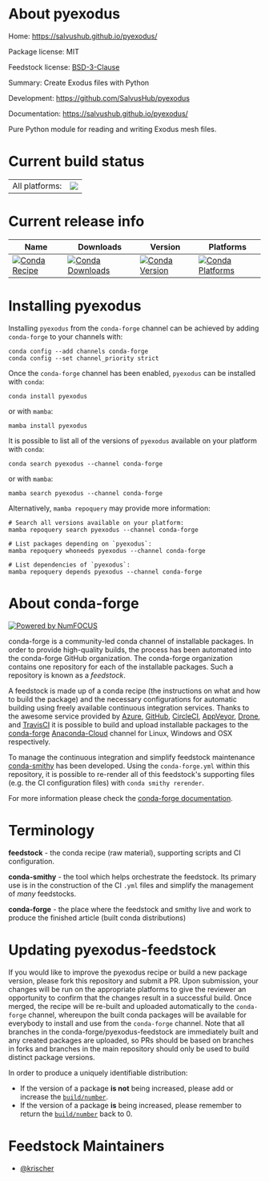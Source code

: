 About pyexodus
==============

Home: https://salvushub.github.io/pyexodus/

Package license: MIT

Feedstock license: [BSD-3-Clause](https://github.com/conda-forge/pyexodus-feedstock/blob/main/LICENSE.txt)

Summary: Create Exodus files with Python

Development: https://github.com/SalvusHub/pyexodus

Documentation: https://salvushub.github.io/pyexodus/

Pure Python module for reading and writing Exodus mesh files.


Current build status
====================


<table><tr><td>All platforms:</td>
    <td>
      <a href="https://dev.azure.com/conda-forge/feedstock-builds/_build/latest?definitionId=5134&branchName=main">
        <img src="https://dev.azure.com/conda-forge/feedstock-builds/_apis/build/status/pyexodus-feedstock?branchName=main">
      </a>
    </td>
  </tr>
</table>

Current release info
====================

| Name | Downloads | Version | Platforms |
| --- | --- | --- | --- |
| [![Conda Recipe](https://img.shields.io/badge/recipe-pyexodus-green.svg)](https://anaconda.org/conda-forge/pyexodus) | [![Conda Downloads](https://img.shields.io/conda/dn/conda-forge/pyexodus.svg)](https://anaconda.org/conda-forge/pyexodus) | [![Conda Version](https://img.shields.io/conda/vn/conda-forge/pyexodus.svg)](https://anaconda.org/conda-forge/pyexodus) | [![Conda Platforms](https://img.shields.io/conda/pn/conda-forge/pyexodus.svg)](https://anaconda.org/conda-forge/pyexodus) |

Installing pyexodus
===================

Installing `pyexodus` from the `conda-forge` channel can be achieved by adding `conda-forge` to your channels with:

```
conda config --add channels conda-forge
conda config --set channel_priority strict
```

Once the `conda-forge` channel has been enabled, `pyexodus` can be installed with `conda`:

```
conda install pyexodus
```

or with `mamba`:

```
mamba install pyexodus
```

It is possible to list all of the versions of `pyexodus` available on your platform with `conda`:

```
conda search pyexodus --channel conda-forge
```

or with `mamba`:

```
mamba search pyexodus --channel conda-forge
```

Alternatively, `mamba repoquery` may provide more information:

```
# Search all versions available on your platform:
mamba repoquery search pyexodus --channel conda-forge

# List packages depending on `pyexodus`:
mamba repoquery whoneeds pyexodus --channel conda-forge

# List dependencies of `pyexodus`:
mamba repoquery depends pyexodus --channel conda-forge
```


About conda-forge
=================

[![Powered by
NumFOCUS](https://img.shields.io/badge/powered%20by-NumFOCUS-orange.svg?style=flat&colorA=E1523D&colorB=007D8A)](https://numfocus.org)

conda-forge is a community-led conda channel of installable packages.
In order to provide high-quality builds, the process has been automated into the
conda-forge GitHub organization. The conda-forge organization contains one repository
for each of the installable packages. Such a repository is known as a *feedstock*.

A feedstock is made up of a conda recipe (the instructions on what and how to build
the package) and the necessary configurations for automatic building using freely
available continuous integration services. Thanks to the awesome service provided by
[Azure](https://azure.microsoft.com/en-us/services/devops/), [GitHub](https://github.com/),
[CircleCI](https://circleci.com/), [AppVeyor](https://www.appveyor.com/),
[Drone](https://cloud.drone.io/welcome), and [TravisCI](https://travis-ci.com/)
it is possible to build and upload installable packages to the
[conda-forge](https://anaconda.org/conda-forge) [Anaconda-Cloud](https://anaconda.org/)
channel for Linux, Windows and OSX respectively.

To manage the continuous integration and simplify feedstock maintenance
[conda-smithy](https://github.com/conda-forge/conda-smithy) has been developed.
Using the ``conda-forge.yml`` within this repository, it is possible to re-render all of
this feedstock's supporting files (e.g. the CI configuration files) with ``conda smithy rerender``.

For more information please check the [conda-forge documentation](https://conda-forge.org/docs/).

Terminology
===========

**feedstock** - the conda recipe (raw material), supporting scripts and CI configuration.

**conda-smithy** - the tool which helps orchestrate the feedstock.
                   Its primary use is in the construction of the CI ``.yml`` files
                   and simplify the management of *many* feedstocks.

**conda-forge** - the place where the feedstock and smithy live and work to
                  produce the finished article (built conda distributions)


Updating pyexodus-feedstock
===========================

If you would like to improve the pyexodus recipe or build a new
package version, please fork this repository and submit a PR. Upon submission,
your changes will be run on the appropriate platforms to give the reviewer an
opportunity to confirm that the changes result in a successful build. Once
merged, the recipe will be re-built and uploaded automatically to the
`conda-forge` channel, whereupon the built conda packages will be available for
everybody to install and use from the `conda-forge` channel.
Note that all branches in the conda-forge/pyexodus-feedstock are
immediately built and any created packages are uploaded, so PRs should be based
on branches in forks and branches in the main repository should only be used to
build distinct package versions.

In order to produce a uniquely identifiable distribution:
 * If the version of a package **is not** being increased, please add or increase
   the [``build/number``](https://docs.conda.io/projects/conda-build/en/latest/resources/define-metadata.html#build-number-and-string).
 * If the version of a package **is** being increased, please remember to return
   the [``build/number``](https://docs.conda.io/projects/conda-build/en/latest/resources/define-metadata.html#build-number-and-string)
   back to 0.

Feedstock Maintainers
=====================

* [@krischer](https://github.com/krischer/)

